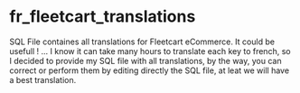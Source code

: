 # fr_fleetcart_translations
SQL File containes all translations for Fleetcart eCommerce.
It could be usefull ! ... I know it can take many hours to translate each key to french, so I decided to provide my SQL file with all translations, by the way, you can correct or perform them by editing directly the SQL file, at leat we will have a best translation.
